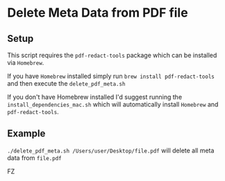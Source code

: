 # Delete Meta Data from PDF file

## Setup
This script requires the ```pdf-redact-tools``` package which can be installed via ```Homebrew```.

If you have ```Homebrew``` installed simply run ```brew install pdf-redact-tools``` and then execute the ```delete_pdf_meta.sh```

If you don't have Homebrew installed I'd suggest running the ```install_dependencies_mac.sh``` which will automatically install ```Homebrew``` and ```pdf-redact-tools```.


## Example
```./delete_pdf_meta.sh /Users/user/Desktop/file.pdf``` will delete all meta data from ```file.pdf```


FZ
